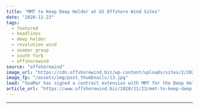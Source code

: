 ```yaml
---
title: "MMT to Keep Deep Helder at US Offshore Wind Sites"
date: "2020-11-23"
tags: 
  - featured
  - headlines
  - deep helder
  - revolution wind
  - seamar group
  - south fork
  - offshorewind
source: "offshorewind"
image_url: "https://cdn.offshorewind.biz/wp-content/uploads/sites/2/2020/11/23084510/SeaMar_MMT_Deep-Helder.jpg"
image_fp: "/assets/img/post_thumbnails/13.jpg"
lead: "SeaMar has signed a contract extension with MMT for the Deep Helder offshore support"
article_url: "https://www.offshorewind.biz/2020/11/23/mmt-to-keep-deep-helder-at-us-offshore-wind-sites/"
---
```


---
